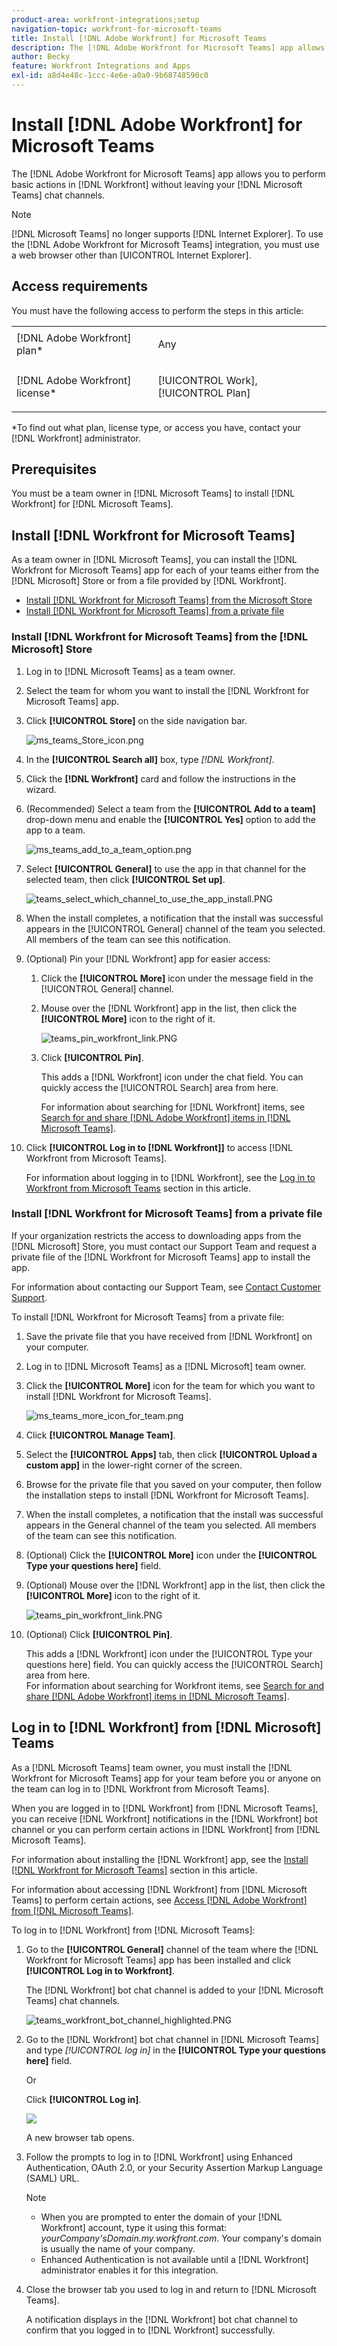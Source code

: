 ```yaml
---
product-area: workfront-integrations;setup
navigation-topic: workfront-for-microsoft-teams
title: Install [!DNL Adobe Workfront] for Microsoft Teams
description: The [!DNL Adobe Workfront for Microsoft Teams] app allows you to perform basic actions in [!DNL Workfront] without leaving your [!DNL Microsoft Teams] chat channels.
author: Becky
feature: Workfront Integrations and Apps
exl-id: a8d4e48c-1ccc-4e6e-a0a0-9b68748590c0
---
```

# Install [!DNL Adobe Workfront] for Microsoft Teams

The [!DNL Adobe Workfront for Microsoft Teams] app allows you to perform basic actions in [!DNL Workfront] without leaving your [!DNL Microsoft Teams] chat channels.

>[!NOTE]
>
> [!DNL Microsoft Teams] no longer supports [!DNL Internet Explorer]. To use the [!DNL Adobe Workfront for Microsoft Teams] integration, you must use a web browser other than [UICONTROL Internet Explorer].

## Access requirements

You must have the following access to perform the steps in this article:

<table style="table-layout:auto"> 
 <col> 
 <col> 
 <tbody> 
  <tr> 
   <td role="rowheader">[!DNL Adobe Workfront] plan*</td> 
   <td> <p>Any</p> </td> 
  </tr> 
  <tr> 
   <td role="rowheader">[!DNL Adobe Workfront] license*</td> 
   <td> <p>[!UICONTROL Work], [!UICONTROL Plan]</p> </td> 
  </tr> 
 </tbody> 
</table>

&#42;To find out what plan, license type, or access you have, contact your [!DNL Workfront] administrator.

## Prerequisites

You must be a team owner in [!DNL Microsoft Teams] to install [!DNL Workfront] for [!DNL Microsoft Teams].

## Install [!DNL Workfront for Microsoft Teams]

As a team owner in [!DNL Microsoft Teams], you can install the [!DNL Workfront for Microsoft Teams] app for each of your teams either from the [!DNL Microsoft] Store or from a file provided by [!DNL Workfront].

* [Install [!DNL Workfront for Microsoft Teams] from the Microsoft Store](#install-dnl-workfront-for-microsoft-teams-from-the-dnl-microsoft-store)
* [Install [!DNL Workfront for Microsoft Teams] from a private file](#install-dnl-workfront-for-microsoft-teams-from-a-private-file)

### Install [!DNL Workfront for Microsoft Teams] from the [!DNL Microsoft] Store 

1. Log in to [!DNL Microsoft Teams] as a team owner.
1. Select the team for whom you want to install the [!DNL Workfront for Microsoft Teams] app.&nbsp;
1. Click **[!UICONTROL Store]** on the side navigation bar.

   ![ms_teams_Store_icon.png](assets/ms-teams-store-icon-319x809.png)

1. In the **[!UICONTROL Search all]** box, type *[!DNL Workfront]*.

1. Click the **[!DNL Workfront]** card and follow the instructions in the wizard.
1. (Recommended) Select a team from the **[!UICONTROL Add to a team]** drop-down menu and enable the **[!UICONTROL Yes]** option to add the app to a team.

   ![ms_teams_add_to_a_team_option.png](assets/ms-teams-add-to-a-team-option-350x122.png)

1. Select **[!UICONTROL General]** to use the app in that channel for the selected team, then click **[!UICONTROL Set up]**.

   ![teams_select_which_channel_to_use_the_app_install.PNG](assets/teams-select-which-channel-to-use-the-app-install-350x330.png)

1. When the install completes,&nbsp;a notification that the install was successful appears in the [!UICONTROL General] channel of the team you selected. All members of the team can see this notification.
1. (Optional) Pin your [!DNL Workfront] app for easier access:

   1. Click the **[!UICONTROL More]** icon under the message field in the [!UICONTROL General] channel.

   1. Mouse over the [!DNL Workfront] app in the list, then click the **[!UICONTROL More]** icon to the right of it.

      ![teams_pin_workfront_link.PNG](assets/teams-pin-workfront-link-350x80.png)

   1. Click **[!UICONTROL Pin]**.

      This adds a [!DNL Workfront] icon under the chat field. You can quickly access the [!UICONTROL Search] area from here.

      For information about searching for [!DNL Workfront] items, see [Search for and share [!DNL Adobe Workfront] items in [!DNL Microsoft Teams]](../../workfront-integrations-and-apps/using-workfront-with-microsoft-teams/search-for-and-share-wf-items-in-ms-teams.md).

1. Click **[!UICONTROL Log in to [!DNL Workfront]]** to access [!DNL Workfront from Microsoft Teams].

   For information about logging in to [!DNL Workfront], see the [Log in to Workfront from Microsoft Teams](#log-in-to-dnl-workfront-from-dnl-microsoft-teams) section in this article.&nbsp;

### Install [!DNL Workfront for Microsoft Teams] from a private file

If your organization restricts the access to downloading apps from the [!DNL Microsoft] Store, you must contact our Support Team and request a private file of the [!DNL Workfront for Microsoft Teams] app to install the app.

For information about contacting our Support Team, see [Contact Customer Support](../../workfront-basics/tips-tricks-and-troubleshooting/contact-customer-support.md).

To install [!DNL Workfront for Microsoft Teams] from a private file:

1. Save the private file that you have received from [!DNL Workfront] on your computer.
1. Log in to [!DNL Microsoft Teams] as a [!DNL Microsoft] team owner.
1. Click the **[!UICONTROL More]** icon for the team for which you want to install [!DNL Workfront for Microsoft Teams].

   ![ms_teams_more_icon_for_team.png](assets/ms-teams-more-icon-for-team-350x177.png)

1. Click **[!UICONTROL Manage Team]**.
1. Select the **[!UICONTROL Apps]** tab, then click **[!UICONTROL Upload a custom app]** in the lower-right corner of the screen.

1. Browse for the private file that you saved on your computer, then follow the installation steps to install [!DNL Workfront for Microsoft Teams].
1. When the install completes, a notification that the install was successful appears in the General channel of the team you selected. All members of the team can see this notification.
1. (Optional) Click the **[!UICONTROL More]** icon under the **[!UICONTROL Type your questions here]** field.

1. (Optional) Mouse over the [!DNL Workfront] app in the list, then click the **[!UICONTROL More]** icon to the right of it.

   ![teams_pin_workfront_link.PNG](assets/teams-pin-workfront-link-350x80.png)

1. (Optional) Click **[!UICONTROL Pin]**.

   This adds a [!DNL Workfront] icon under the [!UICONTROL Type your questions here] field. You can quickly access the [!UICONTROL Search] area from here.\
   For information about searching for Workfront items, see [Search for and share [!DNL Adobe Workfront] items in [!DNL Microsoft Teams]](../../workfront-integrations-and-apps/using-workfront-with-microsoft-teams/search-for-and-share-wf-items-in-ms-teams.md).

## Log in to [!DNL Workfront] from [!DNL Microsoft] Teams 

As a [!DNL Microsoft Teams] team owner, you must install the [!DNL Workfront for Microsoft Teams] app for your team before you or anyone on the team can log in to [!DNL Workfront from Microsoft Teams].

When you are logged in to [!DNL Workfront] from [!DNL Microsoft Teams], you can receive [!DNL Workfront] notifications in the [!DNL Workfront] bot channel or you can perform certain actions in [!DNL Workfront] from [!DNL Microsoft Teams].&nbsp;

For information about installing the [!DNL Workfront] app, see the [Install [!DNL Workfront for Microsoft Teams]](#install-dnl-workfront-for-microsoft-teams) section in this article.

For information about accessing [!DNL Workfront] from [!DNL Microsoft Teams] to perform certain actions, see [Access [!DNL Adobe Workfront] from [!DNL Microsoft Teams]](../../workfront-integrations-and-apps/using-workfront-with-microsoft-teams/access-workfront-from-ms-teams.md).

To log in to [!DNL Workfront] from [!DNL Microsoft Teams]:

1. Go to the **[!UICONTROL General]** channel of the team where the [!DNL Workfront for Microsoft Teams] app has been installed and click **[!UICONTROL Log in to Workfront]**.

   The [!DNL Workfront] bot chat channel is added to your [!DNL Microsoft Teams] chat channels.

   ![teams_workfront_bot_channel_highlighted.PNG](assets/teams-workfront-bot-channel-highlighted-350x220.png)

1. Go to the [!DNL Workfront] bot chat channel in [!DNL Microsoft Teams] and type *[!UICONTROL log in]* in the **[!UICONTROL Type your questions here]** field.

   Or

   Click **[!UICONTROL Log in]**.

   ![](assets/ms-teams-log-in-prompt-with-4-tabs-350x139.png)

   A new browser tab opens.

1. Follow the prompts to log in to [!DNL Workfront] using Enhanced Authentication, OAuth 2.0, or your Security Assertion Markup Language (SAML) URL.

   >[!NOTE]
   >
   >* When you are prompted to enter the domain of your [!DNL Workfront] account, type it using this format: *yourCompany'sDomain.my.workfront.com*. Your company's domain is usually the name of your company.
   >* Enhanced Authentication is not available until a [!DNL Workfront] administrator enables it for this integration.


1. Close the browser tab you used to log in and return to [!DNL Microsoft Teams].

   A notification displays in the [!DNL Workfront] bot chat channel to confirm that you logged in to [!DNL Workfront] successfully.

